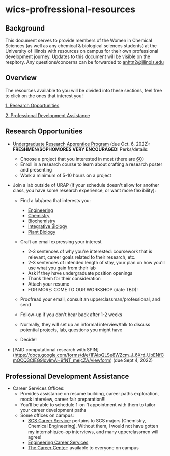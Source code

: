 # wics-profressional-resources

## Background

This document serves to provide members of the Women in Chemical Sciences (as well as any chemical & biological sciences students) at the University of Illinois with resources on campus for their own professional development journey. Updates to this document will be visible on the respitory. Any questions/concerns can be forwarded to anhtn2@illinois.edu

## Overview 
The resources available to you will be divided into these sections, feel free to click on the ones that interest you!

[1. Research Opportunities](#research-opportunities)

[2. Professional Development Assistance](#professional-development-assistance)

## Research Opportunities

- [Undergraduate Research Apprentice Program](https://undergradresearch.illinois.edu/programs/urap.html) (due Oct. 6, 2022): **FRESHMEN/SOPHOMORES VERY ENCOURAGED**! 
  Perks/details:
  - Choose a project that you interested in most (there are [60](https://uofi.app.box.com/s/lgei7url724mj9iq9wb5svctq89fpb3d))
  - Enroll in a research course to learn about crafting a research poster and presenting
  - Work a minimum of 5-10 hours on a project

- Join a lab outside of URAP (if your schedule doesn't allow for another class, you have some research experience, or want more flexibility):
  
  - Find a lab/area that interests you:
    - [Engineering](https://grainger.illinois.edu/research/undergraduate/get-involved/how-to)
    - [Chemistry](https://chemistry.illinois.edu/research/undergraduate-research/faculty-and-research-interests)
    - [Biochemistry](https://mcb.illinois.edu/departments/biochemistry/research.html)
    - [Integrative Biology](https://sib.illinois.edu/research/undergraduate)
    - [Plant Biology](https://sib.illinois.edu/plantbio/undergraduate_research)
  
  - Craft an email expressing your interest
    - 2-3 sentences of why you're interested: coursework that is relevant, career goals related to their research, etc.
    - 2-3 sentences of intended length of stay, your plan on how you'll use what you gain from their lab
    - Ask if they have undergraduate position openings
    - Thank them for their consideration
    - Attach your resume
    - FOR MORE: COME TO OUR WORKSHOP (date TBD)!
  
  - Proofread your email, consult an upperclassman/professional, and send
  - Follow-up if you don't hear back after 1-2 weeks
  - Normally, they will set up an informal interview/talk to discuss potential projects, lab, questions you might have
  - Decide!

- [PAID computational research with SPIN] (https://docs.google.com/forms/d/e/1FAIpQLSe8WZcm_J_6Xrd_UbENfCmQCQ3ClEG9ldylmAH9fNT_mejcZA/viewform) (due Sept 4, 2022)

## Professional Development Assistance

- Career Services Offices:
  - Provides assistance on resume building, career paths exploration, mock interview, career fair preparation!!!
  - You'll be able to schedule 1-on-1 appointment with them to tailor your career development paths
  - Some offices on campus:
    - [SCS Career Service](https://scs.illinois.edu/academics/careers): pertains to SCS majors (Chemistry, Chemical Engineering). Without them, I would not have gotten my internship/co-op interviews, and many upperclassmen will agree!
    - [Engineering Career Services](https://ecs.engineering.illinois.edu/)
    - [The Career Center](https://www.careercenter.illinois.edu/): available to everyone on campus

